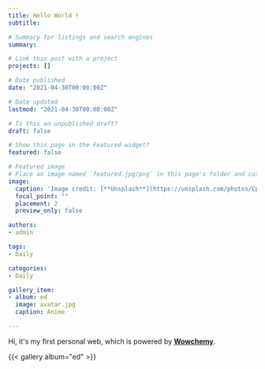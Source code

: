 ```yaml
---
title: Hello World !
subtitle: 

# Summary for listings and search engines
summary: 

# Link this post with a project
projects: []

# Date published
date: "2021-04-30T00:00:00Z"

# Date updated
lastmod: "2021-04-30T00:00:00Z"

# Is this an unpublished draft?
draft: false

# Show this page in the Featured widget?
featured: false

# Featured image
# Place an image named `featured.jpg/png` in this page's folder and customize its options here.
image:
  caption: 'Image credit: [**Unsplash**](https://unsplash.com/photos/CpkOjOcXdUY)'
  focal_point: ""
  placement: 2
  preview_only: false

authors:
- admin

tags:
- Daily

categories:
- Daily

gallery_item:
- album: ed
  image: avatar.jpg
  caption: Anime

---
```




Hi, it's my first personal web, which is powered by [**Wowchemy**](https://github.com/wowchemy/wowchemy-hugo-modules).

{{< gallery album="ed" >}}


